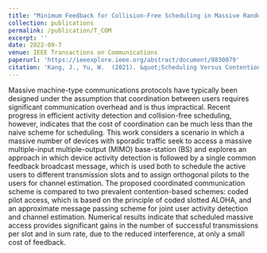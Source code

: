 ```yaml
---
title: "Minimum Feedback for Collision-Free Scheduling in Massive Random Access"
collection: publications
permalink: /publication/T_COM
excerpt: ''
date: 2022-09-7
venue: IEEE Transactions on Communications
paperurl: 'https://ieeexplore.ieee.org/abstract/document/9830079'
citation: 'Kang, J., Yu, W.  (2021). &quot;Scheduling Versus Contention for Massive Random Access in Massive MIMO Systems.&quot;.'
---
```


Massive machine-type communications protocols have typically been designed under the assumption that coordination between users requires significant communication overhead and is thus impractical. Recent progress in efficient activity detection and collision-free scheduling, however, indicates that the cost of coordination can be much less than the naive scheme for scheduling. This work considers a scenario in which a massive number of devices with sporadic traffic seek to access a massive multiple-input multiple-output (MIMO) base-station (BS) and explores an approach in which device activity detection is followed by a single common feedback broadcast message, which is used both to schedule the active users to different transmission slots and to assign orthogonal pilots to the users for channel estimation. The proposed coordinated communication scheme is compared to two prevalent contention-based schemes: coded pilot access, which is based on the principle of coded slotted ALOHA, and an approximate message passing scheme for joint user activity detection and channel estimation. Numerical results indicate that scheduled massive access provides significant gains in the number of successful transmissions per slot and in sum rate, due to the reduced interference, at only a small cost of feedback.
